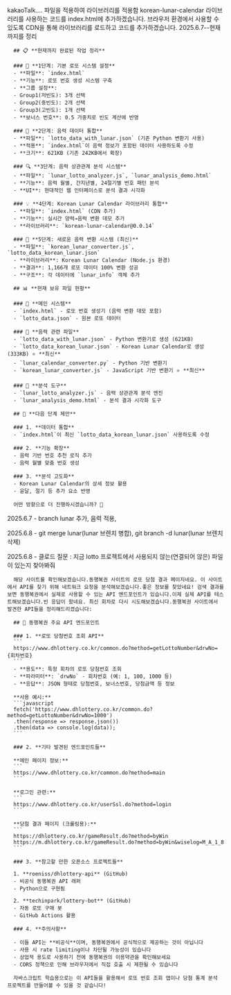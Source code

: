 kakaoTalk.... 파일을 적용하여 라이브러리를 적용함
korean-lunar-calendar 라이브러리를 사용하는 코드를 index.html에 추가하겠습니다. 브라우저 환경에서 사용할 수 있도록 CDN을 통해 라이브러리를 로드하고 코드를 추가하겠습니다.
2025.6.7--현재까지를 정리

      ## 📋 **현재까지 완료된 작업 정리**

      ### 🎯 **1단계: 기본 로또 시스템 설정**
      - **파일**: `index.html`
      - **기능**: 로또 번호 생성 시스템 구축
      - **그룹 설정**: 
      - Group1(저빈도): 3개 선택
      - Group2(중빈도): 2개 선택  
      - Group3(고빈도): 1개 선택
      - **보너스 번호**: 0.5 가중치로 빈도 계산에 반영

      ### 🌙 **2단계: 음력 데이터 통합**
      - **파일**: `lotto_data_with_lunar.json` (기존 Python 변환기 사용)
      - **적용**: `index.html`이 음력 정보가 포함된 데이터 사용하도록 수정
      - **크기**: 621KB (기존 242KB에서 확장)

      ### 🔍 **3단계: 음력 상관관계 분석 시스템**
      - **파일**: `lunar_lotto_analyzer.js`, `lunar_analysis_demo.html`
      - **기능**: 음력 월별, 간지년별, 24절기별 번호 패턴 분석
      - **UI**: 현대적인 웹 인터페이스로 분석 결과 시각화

      ### 💡 **4단계: Korean Lunar Calendar 라이브러리 통합**
      - **파일**: `index.html` (CDN 추가)
      - **기능**: 실시간 양력→음력 변환 데모 추가
      - **라이브러리**: `korean-lunar-calendar@0.0.14`

      ### 🚀 **5단계: 새로운 음력 변환 시스템 (최신)**
      - **파일**: `korean_lunar_converter.js`, `lotto_data_korean_lunar.json`
      - **라이브러리**: Korean Lunar Calendar (Node.js 환경)
      - **결과**: 1,166개 로또 데이터 100% 변환 성공
      - **구조**: 각 데이터에 `lunar_info` 객체 추가

      ## 📊 **현재 보유 파일 현황**

      ### 📁 **메인 시스템**
      - `index.html` - 로또 번호 생성기 (음력 변환 데모 포함)
      - `lotto_data.json` - 원본 로또 데이터

      ### 🌙 **음력 관련 파일**
      - `lotto_data_with_lunar.json` - Python 변환기로 생성 (621KB)
      - `lotto_data_korean_lunar.json` - Korean Lunar Calendar로 생성 (333KB) ⭐ **최신**
      - `lunar_calendar_converter.py` - Python 기반 변환기
      - `korean_lunar_converter.js` - JavaScript 기반 변환기 ⭐ **최신**

      ### 🔬 **분석 도구**
      - `lunar_lotto_analyzer.js` - 음력 상관관계 분석 엔진
      - `lunar_analysis_demo.html` - 분석 결과 시각화 도구

      ## 🎯 **다음 단계 제안**

      ### 1. **데이터 통합**
      - `index.html`이 최신 `lotto_data_korean_lunar.json` 사용하도록 수정

      ### 2. **기능 확장**
      - 음력 기반 번호 추천 로직 추가
      - 음력 월별 맞춤 번호 생성

      ### 3. **분석 고도화**
      - Korean Lunar Calendar의 상세 정보 활용
      - 윤달, 절기 등 추가 요소 반영

      어떤 방향으로 더 진행하시겠습니까? 🤔

2025.6.7 - branch lunar 추가, 음력 적용,

2025.6.8 - git merge lunar(lunar 브렌치 병합), git branch -d lunar(lunar 브렌치 삭제)

2025.6.8 - 클로드 질문 : 지금 lotto 프로젝트에서 사용되지 않는(연결되어 않은) 파일이 있는지 찾아봐줘

      해당 사이트를 확인해보겠습니다.동행복권 사이트의 로또 당첨 결과 페이지네요. 이 사이트에서 API를 찾기 위해 네트워크 요청을 분석해보겠습니다.좋은 정보를 찾았네요! 검색 결과를 보면 동행복권에서 실제로 사용할 수 있는 API 엔드포인트가 있습니다.이제 실제 API를 테스트해보겠습니다.빈 응답이 왔네요. 최신 회차로 다시 시도해보겠습니다.동행복권 사이트에서 발견한 API들을 정리해드리겠습니다:

      ## 🎯 동행복권 주요 API 엔드포인트

      ### 1. **로또 당첨번호 조회 API**
      ```
      https://www.dhlottery.co.kr/common.do?method=getLottoNumber&drwNo={회차번호}
      ```
      - **용도**: 특정 회차의 로또 당첨번호 조회
      - **파라미터**: `drwNo` - 회차번호 (예: 1, 100, 1000 등)
      - **응답**: JSON 형태로 당첨번호, 보너스번호, 당첨금액 등 정보

      **사용 예시:**
      ```javascript
      fetch('https://www.dhlottery.co.kr/common.do?method=getLottoNumber&drwNo=1000')
      .then(response => response.json())
      .then(data => console.log(data));
      ```

      ### 2. **기타 발견된 엔드포인트들**

      **메인 페이지 정보:**
      ```
      https://www.dhlottery.co.kr/common.do?method=main
      ```

      **로그인 관련:**
      ```
      https://www.dhlottery.co.kr/userSsl.do?method=login
      ```

      **당첨 결과 페이지 (크롤링용):**
      ```
      https://dhlottery.co.kr/gameResult.do?method=byWin
      https://m.dhlottery.co.kr/gameResult.do?method=byWin&wiselog=M_A_1_8
      ```

      ### 3. **참고할 만한 오픈소스 프로젝트들**

      1. **roeniss/dhlottery-api** (GitHub)
      - 비공식 동행복권 API 래퍼
      - Python으로 구현됨

      2. **techinpark/lottery-bot** (GitHub)
      - 자동 로또 구매 봇
      - GitHub Actions 활용

      ### 4. **주의사항**

      - 이들 API는 **비공식**이며, 동행복권에서 공식적으로 제공하는 것이 아닙니다
      - 사용 시 rate limiting이나 차단될 가능성이 있습니다
      - 상업적 용도로 사용하기 전에 동행복권의 이용약관을 확인해보세요
      - CORS 정책으로 인해 브라우저에서 직접 호출 시 제한될 수 있습니다

      자바스크립트 학습용으로는 이 API들을 활용해서 로또 번호 조회 앱이나 당첨 통계 분석 프로젝트를 만들어볼 수 있을 것 같습니다!
